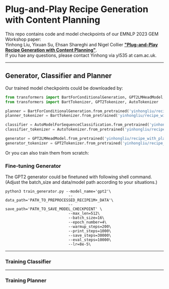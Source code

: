 # Plug-and-Play Recipe Generation with Content Planning
This repo contains code and model checkpoints of our EMNLP 2023 GEM Workshop paper:  
Yinhong Liu, Yixuan Su, Ehsan Shareghi and Nigel Collier [**"Plug-and-Play Recipe Generation with Content Planning"**](https://arxiv.org/pdf/2212.05093.pdf).  
If you hae any questions, please contact Yinhong via yl535 at cam.ac.uk.

---
## Generator, Classifier and Planner
Our  trained model checkpoints could be downloaded by:

```python
from transformers import BartForConditionalGeneration, GPT2LMHeadModel, AutoModelForSequenceClassification
from transformers import BartTokenizer, GPT2Tokenizer, AutoTokenizer

planner = BartForConditionalGeneration.from_pretrained('yinhongliu/recipe_with_plan_bart_planner')
planner_tokenizer = BartTokenizer.from_pretrained('yinhongliu/recipe_with_plan_bart_planner')

classifier = AutoModelForSequenceClassification.from_pretrained('yinhongliu/recipe_with_plan_distilbert_classifier')
classifier_tokenizer = AutoTokenizer.from_pretrained('yinhongliu/recipe_with_plan_distilbert_classifier')

generator = GPT2LMHeadModel.from_pretrained('yinhongliu/recipe_with_plan_gpt2_generator')
generator_tokenizer = GPT2Tokenizer.from_pretrained('yinhongliu/recipe_with_plan_gpt2_generator')
```

Or you can also train them from scratch:  
### Fine-tuning Generator
The GPT2 generator could be finetuned with following shell command. (Adjust the batch_size and data/model path according to your situations.)
```console
python3 train_generator.py --model_name='gpt2'\
                            --data_path='PATH_TO_PREPROCESSED_RECIPE1M+_DATA'\
                            --save_path='PATH_TO_SAVE_MODEL_CHECKPOINT' \
                            --max_len=512\
                            --batch_size=16\
                            --epoch_number=4\
                            --warmup_steps=200\
                            --print_steps=1000\
                            --save_steps=30000\
                            --eval_steps=10000\
                            --lr=8e-5\
```                         

---
### Training Classifier

---
### Training Planner
